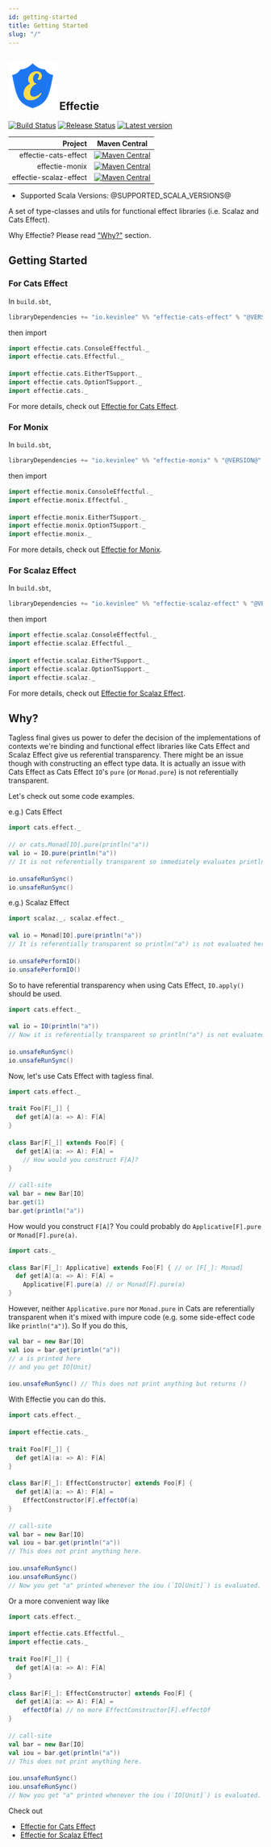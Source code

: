 ```yaml
---
id: getting-started
title: Getting Started
slug: "/"
---
```


## ![Effectie Logo](/img/effectie-logo-96x96.png) Effectie

[![Build Status](https://github.com/Kevin-Lee/effectie/workflows/Build-All/badge.svg)](https://github.com/Kevin-Lee/effectie/actions?workflow=Build-All)
[![Release Status](https://github.com/Kevin-Lee/effectie/workflows/Release/badge.svg)](https://github.com/Kevin-Lee/effectie/actions?workflow=Release)
[![Latest version](https://index.scala-lang.org/kevin-lee/effectie/latest.svg)](https://index.scala-lang.org/kevin-lee/effectie)


| Project | Maven Central |
| ------: | ------------- |
| effectie-cats-effect | [![Maven Central](https://maven-badges.herokuapp.com/maven-central/io.kevinlee/effectie-cats-effect_2.13/badge.svg)](https://search.maven.org/artifact/io.kevinlee/effectie-cats-effect_2.13) |
| effectie-monix | [![Maven Central](https://maven-badges.herokuapp.com/maven-central/io.kevinlee/effectie-monix_2.13/badge.svg)](https://search.maven.org/artifact/io.kevinlee/effectie-monix_2.13) |
| effectie-scalaz-effect | [![Maven Central](https://maven-badges.herokuapp.com/maven-central/io.kevinlee/effectie-scalaz-effect_2.13/badge.svg)](https://search.maven.org/artifact/io.kevinlee/effectie-scalaz-effect_2.13) |

* Supported Scala Versions: @SUPPORTED_SCALA_VERSIONS@

A set of type-classes and utils for functional effect libraries (i.e. Scalaz and Cats Effect).

Why Effectie? Please read ["Why?"](#why) section.

## Getting Started
### For Cats Effect

In `build.sbt`,

```scala
libraryDependencies += "io.kevinlee" %% "effectie-cats-effect" % "@VERSION@"
```
then import

```scala
import effectie.cats.ConsoleEffectful._
import effectie.cats.Effectful._

import effectie.cats.EitherTSupport._
import effectie.cats.OptionTSupport._
import effectie.cats._
```

For more details, check out [Effectie for Cats Effect](cats-effect/cats-effect).


### For Monix

In `build.sbt`,

```scala
libraryDependencies += "io.kevinlee" %% "effectie-monix" % "@VERSION@"
```
then import

```scala
import effectie.monix.ConsoleEffectful._
import effectie.monix.Effectful._

import effectie.monix.EitherTSupport._
import effectie.monix.OptionTSupport._
import effectie.monix._
```

For more details, check out [Effectie for Monix](monix/monix).


### For Scalaz Effect

In `build.sbt`,

```scala
libraryDependencies += "io.kevinlee" %% "effectie-scalaz-effect" % "@VERSION@"
```
then import

```scala
import effectie.scalaz.ConsoleEffectful._
import effectie.scalaz.Effectful._

import effectie.scalaz.EitherTSupport._
import effectie.scalaz.OptionTSupport._
import effectie.scalaz._
```

For more details, check out [Effectie for Scalaz Effect](scalaz-effect/scalaz-effect).


## Why?
Tagless final gives us power to defer the decision of the implementations of contexts we're binding and functional effect libraries like Cats Effect and Scalaz Effect give us referential transparency. There might be an issue though with constructing an effect type data. It is actually an issue with Cats Effect as Cats Effect `IO`'s `pure` (or `Monad.pure`) is not referentially transparent. 

Let's check out some code examples.

e.g.) Cats Effect
```scala mdoc:reset-object
import cats.effect._

// or cats.Monad[IO].pure(println("a"))
val io = IO.pure(println("a"))
// It is not referentially transparent so immediately evaluates println("a") 

io.unsafeRunSync()
io.unsafeRunSync()
```

e.g.) Scalaz Effect
```scala mdoc:reset-object
import scalaz._, scalaz.effect._

val io = Monad[IO].pure(println("a"))
// It is referentially transparent so println("a") is not evaluated here.

io.unsafePerformIO()
io.unsafePerformIO()
```

So to have referential transparency when using Cats Effect, `IO.apply()` should be used.
```scala mdoc:reset-object
import cats.effect._

val io = IO(println("a"))
// Now it is referentially transparent so println("a") is not evaluated here. 

io.unsafeRunSync()
io.unsafeRunSync()
```

Now, let's use Cats Effect with tagless final.
```scala
import cats.effect._

trait Foo[F[_]] {
  def get[A](a: => A): F[A]
}

class Bar[F[_]] extends Foo[F] {
  def get[A](a: => A): F[A] =
    // How would you construct F[A]?
}

// call-site
val bar = new Bar[IO]
bar.get(1)
bar.get(println("a"))
```
How would you construct `F[A]`? You could probably do `Applicative[F].pure` or `Monad[F].pure(a)`. 
```scala
import cats._

class Bar[F[_]: Applicative] extends Foo[F] { // or [F[_]: Monad]
  def get[A](a: => A): F[A] =
    Applicative[F].pure(a) // or Monad[F].pure(a)
}
```
However, neither `Applicative.pure` nor `Monad.pure` in Cats are referentially transparent when it's mixed with impure code (e.g. some side-effect code like `println("a")`).
So If you do this,
```scala
val bar = new Bar[IO]
val iou = bar.get(println("a"))
// a is printed here
// and you get IO[Unit]

iou.unsafeRunSync() // This does not print anything but returns ()
```

With Effectie you can do this.
```scala mdoc:reset-object
import cats.effect._

import effectie.cats._

trait Foo[F[_]] {
  def get[A](a: => A): F[A]
}

class Bar[F[_]: EffectConstructor] extends Foo[F] {
  def get[A](a: => A): F[A] =
    EffectConstructor[F].effectOf(a)
}

// call-site
val bar = new Bar[IO]
val iou = bar.get(println("a"))
// This does not print anything here.

iou.unsafeRunSync()
iou.unsafeRunSync()
// Now you get "a" printed whenever the iou (`IO[Unit]`) is evaluated.
```

Or a more convenient way like
```scala mdoc:reset-object
import cats.effect._

import effectie.cats.Effectful._
import effectie.cats._

trait Foo[F[_]] {
  def get[A](a: => A): F[A]
}

class Bar[F[_]: EffectConstructor] extends Foo[F] {
  def get[A](a: => A): F[A] =
    effectOf(a) // no more EffectConstructor[F].effectOf
}

// call-site
val bar = new Bar[IO]
val iou = bar.get(println("a"))
// This does not print anything here.

iou.unsafeRunSync()
iou.unsafeRunSync()
// Now you get "a" printed whenever the iou (`IO[Unit]`) is evaluated.
```

Check out
* [Effectie for Cats Effect](cats-effect/cats-effect)
* [Effectie for Scalaz Effect](scalaz-effect/scalaz-effect)
